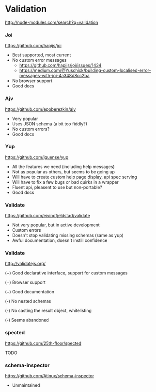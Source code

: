 # Validation

http://node-modules.com/search?q=validation

### Joi

https://github.com/hapijs/joi

- Best supported, most current
- No custom error messages
    - https://github.com/hapijs/joi/issues/1434
    - https://medium.com/@Yuschick/building-custom-localised-error-messages-with-joi-4a348d8cc2ba
- No browser support
- Good docs

### Ajv

https://github.com/epoberezkin/ajv

- Very popular
- Uses JSON schema (a bit too fiddly?)
- No custom errors?
- Good docs

### Yup

https://github.com/jquense/yup

- All the features we need (including help messages)
- Not as popular as others, but seems to be going up
- Will have to create custom help page display, api spec serving
- Will have to fix a few bugs or bad quirks in a wrapper
- Fluent api, pleasent to use but non-portable?
- Good docs

### Validate

https://github.com/eivindfjeldstad/validate

- Not very popular, but in active development
- Custom errors
- Doesn't stop validating missing schemas (same as yup)
- Awful documentation, doesn't instill confidence

### Validate

http://validatejs.org/

(+) Good declarative interface, support for custom messages

(+) Browser support

(+) Good documentation

(-) No nested schemas

(-) No casting the result object, whitelisting

(-) Seems abandoned

### spected

https://github.com/25th-floor/spected

TODO

### schema-inspector

https://github.com/Atinux/schema-inspector

- Unmaintained



